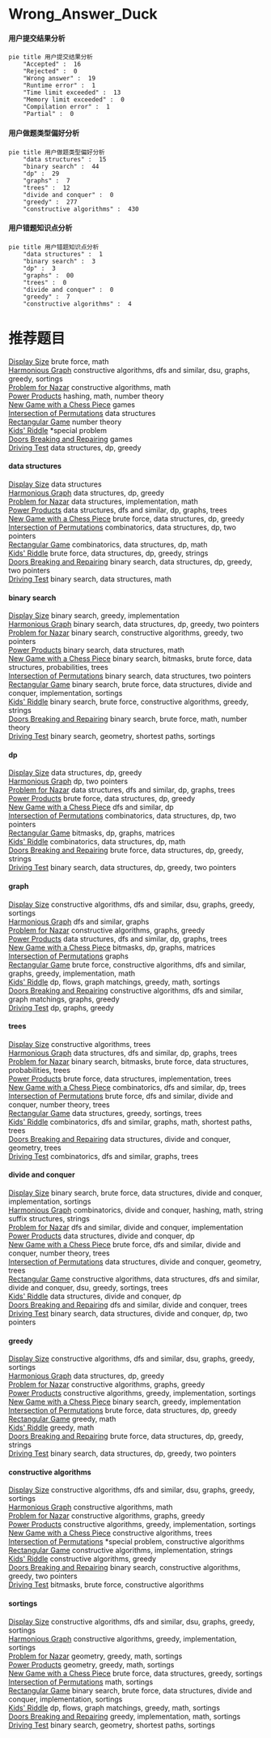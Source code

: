 # Wrong_Answer_Duck
<!-- tabs:start -->
#### **用户提交结果分析**

```mermaid
pie title 用户提交结果分析
    "Accepted" :  16
    "Rejected" :  0
    "Wrong answer" :  19
    "Runtime error" :  1
    "Time limit exceeded" :  13
    "Memory limit exceeded" :  0
    "Compilation error" :  1
    "Partial" :  0
```
#### **用户做题类型偏好分析**

```mermaid
pie title 用户做题类型偏好分析
    "data structures" :  15
    "binary search" :  44
    "dp" :  29
    "graphs" :  7
    "trees" :  12
    "divide and conquer" :  0
    "greedy" :  277
    "constructive algorithms" :  430
```
#### **用户错题知识点分析**

```mermaid
pie title 用户错题知识点分析
    "data structures" :  1
    "binary search" :  3
    "dp" :  3
    "graphs" :  00
    "trees" :  0
    "divide and conquer" :  0
    "greedy" :  7
    "constructive algorithms" :  4
```
<!-- tabs:end -->
# 推荐题目
[Display Size](http://codeforces.com/problemset/problem/747/A)		brute force,
                        math		  
[Harmonious Graph](http://codeforces.com/problemset/problem/1253/D)		constructive algorithms,
                        dfs and similar,
                        dsu,
                        graphs,
                        greedy,
                        sortings		  
[Problem for Nazar](http://codeforces.com/problemset/problem/1151/C)		constructive algorithms,
                        math		  
[Power Products](https://codeforces.com/contest/1247/problem/D)		hashing,
                        math,
                        number theory		  
[New Game with a Chess Piece](http://codeforces.com/problemset/problem/36/D)		games		  
[Intersection of Permutations](http://codeforces.com/problemset/problem/1093/E)		data structures		  
[Rectangular Game](http://codeforces.com/problemset/problem/177/B2)		number theory		  
[Kids' Riddle](http://codeforces.com/problemset/problem/784/B)		*special problem		  
[Doors Breaking and Repairing](http://codeforces.com/problemset/problem/1102/C)		games		  
[Driving Test](http://codeforces.com/problemset/problem/845/D)		data structures,
                        dp,
                        greedy		  
<!-- tabs:start -->
#### **data structures**
[Display Size](http://codeforces.com/problemset/problem/1093/E)		data structures		  
[Harmonious Graph](http://codeforces.com/problemset/problem/845/D)		data structures,
                        dp,
                        greedy		  
[Problem for Nazar](http://codeforces.com/problemset/problem/1104/B)		data structures,
                        implementation,
                        math		  
[Power Products](http://codeforces.com/problemset/problem/231/E)		data structures,
                        dfs and similar,
                        dp,
                        graphs,
                        trees		  
[New Game with a Chess Piece](http://codeforces.com/problemset/problem/1313/C1)		brute force,
                        data structures,
                        dp,
                        greedy		  
[Intersection of Permutations](http://codeforces.com/problemset/problem/577/B)		combinatorics,
                        data structures,
                        dp,
                        two pointers		  
[Rectangular Game](http://codeforces.com/problemset/problem/1151/E)		combinatorics,
                        data structures,
                        dp,
                        math		  
[Kids' Riddle](http://codeforces.com/problemset/problem/1506/G)		brute force,
                        data structures,
                        dp,
                        greedy,
                        strings		  
[Doors Breaking and Repairing](http://codeforces.com/problemset/problem/1492/C)		binary search,
                        data structures,
                        dp,
                        greedy,
                        two pointers		  
[Driving Test](http://codeforces.com/problemset/problem/1490/G)		binary search,
                        data structures,
                        math		  
#### **binary search**
[Display Size](http://codeforces.com/problemset/problem/825/D)		binary search,
                        greedy,
                        implementation		  
[Harmonious Graph](http://codeforces.com/problemset/problem/1492/C)		binary search,
                        data structures,
                        dp,
                        greedy,
                        two pointers		  
[Problem for Nazar](http://codeforces.com/problemset/problem/1463/D)		binary search,
                        constructive algorithms,
                        greedy,
                        two pointers		  
[Power Products](http://codeforces.com/problemset/problem/1490/G)		binary search,
                        data structures,
                        math		  
[New Game with a Chess Piece](http://codeforces.com/problemset/problem/1479/D)		binary search,
                        bitmasks,
                        brute force,
                        data structures,
                        probabilities,
                        trees		  
[Intersection of Permutations](http://codeforces.com/problemset/problem/1436/E)		binary search,
                        data structures,
                        two pointers		  
[Rectangular Game](http://codeforces.com/problemset/problem/1461/D)		binary search,
                        brute force,
                        data structures,
                        divide and conquer,
                        implementation,
                        sortings		  
[Kids' Riddle](http://codeforces.com/problemset/problem/1493/C)		binary search,
                        brute force,
                        constructive algorithms,
                        greedy,
                        strings		  
[Doors Breaking and Repairing](http://codeforces.com/problemset/problem/1487/D)		binary search,
                        brute force,
                        math,
                        number theory		  
[Driving Test](http://codeforces.com/problemset/problem/1486/B)		binary search,
                        geometry,
                        shortest paths,
                        sortings		  
#### **dp**
[Display Size](http://codeforces.com/problemset/problem/845/D)		data structures,
                        dp,
                        greedy		  
[Harmonious Graph](http://codeforces.com/problemset/problem/309/B)		dp,
                        two pointers		  
[Problem for Nazar](http://codeforces.com/problemset/problem/231/E)		data structures,
                        dfs and similar,
                        dp,
                        graphs,
                        trees		  
[Power Products](http://codeforces.com/problemset/problem/1313/C1)		brute force,
                        data structures,
                        dp,
                        greedy		  
[New Game with a Chess Piece](http://codeforces.com/problemset/problem/710/E)		dfs and similar,
                        dp		  
[Intersection of Permutations](http://codeforces.com/problemset/problem/577/B)		combinatorics,
                        data structures,
                        dp,
                        two pointers		  
[Rectangular Game](http://codeforces.com/problemset/problem/780/F)		bitmasks,
                        dp,
                        graphs,
                        matrices		  
[Kids' Riddle](http://codeforces.com/problemset/problem/1151/E)		combinatorics,
                        data structures,
                        dp,
                        math		  
[Doors Breaking and Repairing](http://codeforces.com/problemset/problem/1506/G)		brute force,
                        data structures,
                        dp,
                        greedy,
                        strings		  
[Driving Test](http://codeforces.com/problemset/problem/1492/C)		binary search,
                        data structures,
                        dp,
                        greedy,
                        two pointers		  
#### **graph**
[Display Size](http://codeforces.com/problemset/problem/1253/D)		constructive algorithms,
                        dfs and similar,
                        dsu,
                        graphs,
                        greedy,
                        sortings		  
[Harmonious Graph](http://codeforces.com/problemset/problem/131/D)		dfs and similar,
                        graphs		  
[Problem for Nazar](http://codeforces.com/problemset/problem/883/B)		constructive algorithms,
                        graphs,
                        greedy		  
[Power Products](http://codeforces.com/problemset/problem/231/E)		data structures,
                        dfs and similar,
                        dp,
                        graphs,
                        trees		  
[New Game with a Chess Piece](http://codeforces.com/problemset/problem/780/F)		bitmasks,
                        dp,
                        graphs,
                        matrices		  
[Intersection of Permutations](http://codeforces.com/problemset/problem/235/D)		graphs		  
[Rectangular Game](http://codeforces.com/problemset/problem/1487/C)		brute force,
                        constructive algorithms,
                        dfs and similar,
                        graphs,
                        greedy,
                        implementation,
                        math		  
[Kids' Riddle](http://codeforces.com/problemset/problem/1437/C)		dp,
                        flows,
                        graph matchings,
                        greedy,
                        math,
                        sortings		  
[Doors Breaking and Repairing](http://codeforces.com/problemset/problem/1470/D)		constructive algorithms,
                        dfs and similar,
                        graph matchings,
                        graphs,
                        greedy		  
[Driving Test](http://codeforces.com/problemset/problem/1476/C)		dp,
                        graphs,
                        greedy		  
#### **trees**
[Display Size](https://codeforces.com/contest/902/problem/C)		constructive algorithms,
                        trees		  
[Harmonious Graph](http://codeforces.com/problemset/problem/231/E)		data structures,
                        dfs and similar,
                        dp,
                        graphs,
                        trees		  
[Problem for Nazar](http://codeforces.com/problemset/problem/1479/D)		binary search,
                        bitmasks,
                        brute force,
                        data structures,
                        probabilities,
                        trees		  
[Power Products](http://codeforces.com/problemset/problem/1511/C)		brute force,
                        data structures,
                        implementation,
                        trees		  
[New Game with a Chess Piece](http://codeforces.com/problemset/problem/1499/F)		combinatorics,
                        dfs and similar,
                        dp,
                        trees		  
[Intersection of Permutations](http://codeforces.com/problemset/problem/1491/E)		brute force,
                        dfs and similar,
                        divide and conquer,
                        number theory,
                        trees		  
[Rectangular Game](http://codeforces.com/problemset/problem/1466/D)		data structures,
                        greedy,
                        sortings,
                        trees		  
[Kids' Riddle](http://codeforces.com/problemset/problem/1495/D)		combinatorics,
                        dfs and similar,
                        graphs,
                        math,
                        shortest paths,
                        trees		  
[Doors Breaking and Repairing](http://codeforces.com/problemset/problem/1303/G)		data structures,
                        divide and conquer,
                        geometry,
                        trees		  
[Driving Test](http://codeforces.com/problemset/problem/1454/E)		combinatorics,
                        dfs and similar,
                        graphs,
                        trees		  
#### **divide and conquer**
[Display Size](http://codeforces.com/problemset/problem/1461/D)		binary search,
                        brute force,
                        data structures,
                        divide and conquer,
                        implementation,
                        sortings		  
[Harmonious Graph](http://codeforces.com/problemset/problem/1466/G)		combinatorics,
                        divide and conquer,
                        hashing,
                        math,
                        string suffix structures,
                        strings		  
[Problem for Nazar](http://codeforces.com/problemset/problem/1490/D)		dfs and similar,
                        divide and conquer,
                        implementation		  
[Power Products](https://codeforces.com/contest/1483/problem/C)		data structures,
                        divide and conquer,
                        dp		  
[New Game with a Chess Piece](http://codeforces.com/problemset/problem/1491/E)		brute force,
                        dfs and similar,
                        divide and conquer,
                        number theory,
                        trees		  
[Intersection of Permutations](http://codeforces.com/problemset/problem/1303/G)		data structures,
                        divide and conquer,
                        geometry,
                        trees		  
[Rectangular Game](http://codeforces.com/problemset/problem/1494/D)		constructive algorithms,
                        data structures,
                        dfs and similar,
                        divide and conquer,
                        dsu,
                        greedy,
                        sortings,
                        trees		  
[Kids' Riddle](http://codeforces.com/problemset/problem/1482/E)		data structures,
                        divide and conquer,
                        dp		  
[Doors Breaking and Repairing](http://codeforces.com/problemset/problem/566/C)		dfs and similar,
                        divide and conquer,
                        trees		  
[Driving Test](http://codeforces.com/problemset/problem/1428/F)		binary search,
                        data structures,
                        divide and conquer,
                        dp,
                        two pointers		  
#### **greedy**
[Display Size](http://codeforces.com/problemset/problem/1253/D)		constructive algorithms,
                        dfs and similar,
                        dsu,
                        graphs,
                        greedy,
                        sortings		  
[Harmonious Graph](http://codeforces.com/problemset/problem/845/D)		data structures,
                        dp,
                        greedy		  
[Problem for Nazar](http://codeforces.com/problemset/problem/883/B)		constructive algorithms,
                        graphs,
                        greedy		  
[Power Products](http://codeforces.com/problemset/problem/814/A)		constructive algorithms,
                        greedy,
                        implementation,
                        sortings		  
[New Game with a Chess Piece](http://codeforces.com/problemset/problem/825/D)		binary search,
                        greedy,
                        implementation		  
[Intersection of Permutations](http://codeforces.com/problemset/problem/1313/C1)		brute force,
                        data structures,
                        dp,
                        greedy		  
[Rectangular Game](http://codeforces.com/problemset/problem/1201/B)		greedy,
                        math		  
[Kids' Riddle](http://codeforces.com/problemset/problem/1366/C)		greedy,
                        math		  
[Doors Breaking and Repairing](http://codeforces.com/problemset/problem/1506/G)		brute force,
                        data structures,
                        dp,
                        greedy,
                        strings		  
[Driving Test](http://codeforces.com/problemset/problem/1492/C)		binary search,
                        data structures,
                        dp,
                        greedy,
                        two pointers		  
#### **constructive algorithms**
[Display Size](http://codeforces.com/problemset/problem/1253/D)		constructive algorithms,
                        dfs and similar,
                        dsu,
                        graphs,
                        greedy,
                        sortings		  
[Harmonious Graph](http://codeforces.com/problemset/problem/1151/C)		constructive algorithms,
                        math		  
[Problem for Nazar](http://codeforces.com/problemset/problem/883/B)		constructive algorithms,
                        graphs,
                        greedy		  
[Power Products](http://codeforces.com/problemset/problem/814/A)		constructive algorithms,
                        greedy,
                        implementation,
                        sortings		  
[New Game with a Chess Piece](https://codeforces.com/contest/902/problem/C)		constructive algorithms,
                        trees		  
[Intersection of Permutations](http://codeforces.com/problemset/problem/171/A)		*special problem,
                        constructive algorithms		  
[Rectangular Game](http://codeforces.com/problemset/problem/923/D)		constructive algorithms,
                        implementation,
                        strings		  
[Kids' Riddle](http://codeforces.com/problemset/problem/1493/A)		constructive algorithms,
                        greedy		  
[Doors Breaking and Repairing](http://codeforces.com/problemset/problem/1463/D)		binary search,
                        constructive algorithms,
                        greedy,
                        two pointers		  
[Driving Test](https://codeforces.com/contest/1456/problem/B)		bitmasks,
                        brute force,
                        constructive algorithms		  
#### **sortings**
[Display Size](http://codeforces.com/problemset/problem/1253/D)		constructive algorithms,
                        dfs and similar,
                        dsu,
                        graphs,
                        greedy,
                        sortings		  
[Harmonious Graph](http://codeforces.com/problemset/problem/814/A)		constructive algorithms,
                        greedy,
                        implementation,
                        sortings		  
[Problem for Nazar](https://codeforces.com/contest/1496/problem/C)		geometry,
                        greedy,
                        math,
                        sortings		  
[Power Products](http://codeforces.com/problemset/problem/1495/A)		geometry,
                        greedy,
                        math,
                        sortings		  
[New Game with a Chess Piece](http://codeforces.com/problemset/problem/1497/A)		brute force,
                        data structures,
                        greedy,
                        sortings		  
[Intersection of Permutations](http://codeforces.com/problemset/problem/1427/A)		math,
                        sortings		  
[Rectangular Game](http://codeforces.com/problemset/problem/1461/D)		binary search,
                        brute force,
                        data structures,
                        divide and conquer,
                        implementation,
                        sortings		  
[Kids' Riddle](http://codeforces.com/problemset/problem/1437/C)		dp,
                        flows,
                        graph matchings,
                        greedy,
                        math,
                        sortings		  
[Doors Breaking and Repairing](http://codeforces.com/problemset/problem/1473/A)		greedy,
                        implementation,
                        math,
                        sortings		  
[Driving Test](http://codeforces.com/problemset/problem/1486/B)		binary search,
                        geometry,
                        shortest paths,
                        sortings		  
<!-- tabs:end -->

